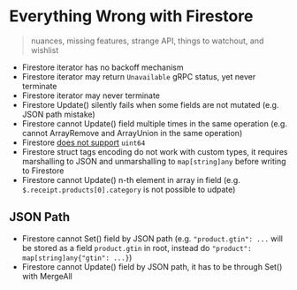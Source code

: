# Everything Wrong with Firestore

> nuances, missing features, strange API, things to watchout, and wishlist

- Firestore iterator has no backoff mechanism
- Firestore iterator may return `Unavailable` gRPC status, yet never terminate
- Firestore iterator may never terminate
- Firestore Update() silently fails when some fields are not mutated (e.g. JSON path mistake)
- Firestore cannot Update() field multiple times in the same operation (e.g. cannot ArrayRemove and ArrayUnion in the same operation)
- Firestore [does not support](https://cloud.google.com/go/docs/reference/cloud.google.com/go/firestore/latest#cloud_google_com_go_firestore_DocumentRef_Create) `uint64`
- Firestore struct tags encoding do not work with custom types, it requires marshalling to JSON and unmarshalling to `map[string]any` before writing to Firestore
- Firestore cannot Update() n-th element in array in field (e.g. `$.receipt.products[0].category` is not possible to udpate)

## JSON Path
- Firestore cannot Set() field by JSON path (e.g. `"product.gtin": ...` will be stored as a field `product.gtin` in root, instead do `"product": map[string]any{"gtin": ...}`)
- Firestore cannot Update() field by JSON path, it has to be through Set() with MergeAll
